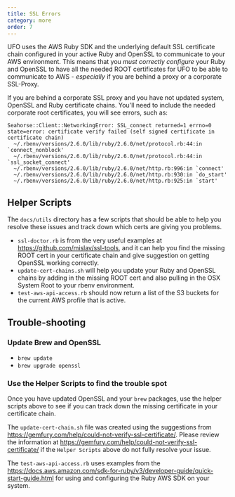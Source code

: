 ```yaml
---
title: SSL Errors
category: more
order: 7
---
```


UFO uses the AWS Ruby SDK and the underlying default SSL certificate chain configured in your active Ruby and
OpenSSL to communicate to your AWS environment. This means that you _must correctly configure_ your Ruby and OpenSSL to have all the needed ROOT certificates for UFO to be able to communicate to AWS - _especially_ if you are behind a proxy or a corporate SSL-Proxy.

If you are behind a corporate SSL proxy and you have not updated system, OpenSSL and Ruby certificate chains. You'll need to include the needed corporate root certificates, you will see errors, such as:

```
Seahorse::Client::NetworkingError: SSL_connect returned=1 errno=0 state=error: certificate verify failed (self signed certificate in certificate chain)
  ~/.rbenv/versions/2.6.0/lib/ruby/2.6.0/net/protocol.rb:44:in `connect_nonblock'
  ~/.rbenv/versions/2.6.0/lib/ruby/2.6.0/net/protocol.rb:44:in `ssl_socket_connect'
  ~/.rbenv/versions/2.6.0/lib/ruby/2.6.0/net/http.rb:996:in `connect'
  ~/.rbenv/versions/2.6.0/lib/ruby/2.6.0/net/http.rb:930:in `do_start'
  ~/.rbenv/versions/2.6.0/lib/ruby/2.6.0/net/http.rb:925:in `start'
```

## Helper Scripts

The `docs/utils` directory has a few scripts that should be able to help you resolve these issues and track down which certs are giving you problems.

- `ssl-doctor.rb` is from the very useful examples at <https://github.com/mislav/ssl-tools>, and it can help you find the missing ROOT cert in your certificate chain and give suggestion on getting OpenSSL working correctly.
- `update-cert-chains.sh` will help you update your Ruby and OpenSSL chains by adding in the missing ROOT cert and also pulling in the OSX System Root to your rbenv environment.
- `test-aws-api-access.rb` should now return a list of the S3 buckets for the current AWS profile that is active.

## Trouble-shooting

### Update Brew and OpenSSL

- `brew update`
- `brew upgrade openssl`

### Use the Helper Scripts to find the trouble spot

Once you have updated OpenSSL and your `brew` packages, use the helper scripts above to see if you can track down the missing certificate in your certificate chain.

The `update-cert-chain.sh` file was created using the suggestions from <https://gemfury.com/help/could-not-verify-ssl-certificate/>. Please review the information at <https://gemfury.com/help/could-not-verify-ssl-certificate/> if the `Helper Scripts` above do not fully resolve your issue.

The `test-aws-api-access.rb` uses examples from the <https://docs.aws.amazon.com/sdk-for-ruby/v3/developer-guide/quick-start-guide.html> for using and configuring the Ruby AWS SDK on your system.